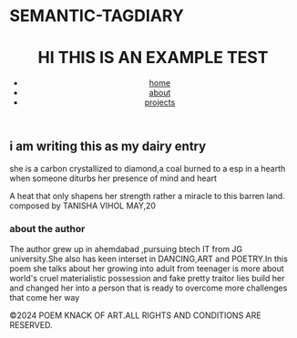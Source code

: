 # SEMANTIC-TAGDIARY
<html>

<head>
    <title>this an example of using semantic tags</title>
</head>

</html>

<body>
    <header>
        <h1>HI THIS IS AN EXAMPLE TEST</h1>
        <nav>
            <ul>
                <li><a href="#"> home</a></li>
                <li><a href="#"> about</a></li>
                <li><a href="#">projects</a></li>
            </ul>
        </nav>
    </header>
    <main>
        <article>
            <h2>i am writing this as my dairy entry</h2>
            <p>she is a carbon crystallized to diamond,a coal burned to a esp in a hearth when someone diturbs her
                presence of mind and heart</p>
            <section> A heat that only shapens her strength rather a miracle to this barren land.</section>
            <footer>composed by TANISHA VIHOL
                <time datetime="2024-05-20">MAY,20</time>
            </footer>
        </article>
    </main>
    <aside>
        <h3> about the author </h3>
        <p>The author grew up in ahemdabad ,pursuing btech IT from JG university.She also has keen interset in
            DANCING,ART and POETRY.In this poem she talks about her growing into adult from teenager is more about
            world's cruel materialistic possession and fake pretty traitor lies build her and changed her into a person
            that is ready to overcome more challenges that come her way</p>
    </aside>
    <footer>
        <p>&copy;2024 POEM KNACK OF ART.ALL RIGHTS AND CONDITIONS ARE RESERVED.</p>
    </footer>

</body>

</html>
